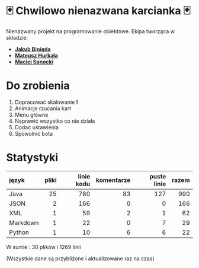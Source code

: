 # 🃏 Chwilowo nienazwana karcianka 🃏
Nienazwany projekt na programowanie obiektowe.
Ekipa tworząca w składzie:

 - **[Jakub Binięda](https://github.com/jakubbinieda)**
 - **[Mateusz Hurkała](https://github.com/prolik123)**
 - **[Maciej Sanocki](https://github.com/msanock)**
 

# Do zrobienia 
 1. Dopracować skalowanie **!**
 2. Animacje rzucania kart
 3. Menu główne
 4. Naprawić wszystko co nie działa
 5. Dodać ustawienia
 6. Spowolnić bota

# Statystyki
| język | pliki | linie kodu | komentarze | puste linie | razem |
| :--- | ---: | ---: | ---: | ---: | ---: |
| Java | 25 | 780 | 83 | 127 | 990 |
| JSON | 2 | 166 | 0 | 0 | 166 |
| XML | 1 | 59 | 2 | 1 | 62 |
| Markdown | 1 | 22 | 0 | 7 | 29 |
| Python | 1 | 10 | 6 | 6 | 22 |

W sumie : 30 plików i 1269 linii

(Wszystkie dane są przybliżone i aktualizowane raz na czas)
